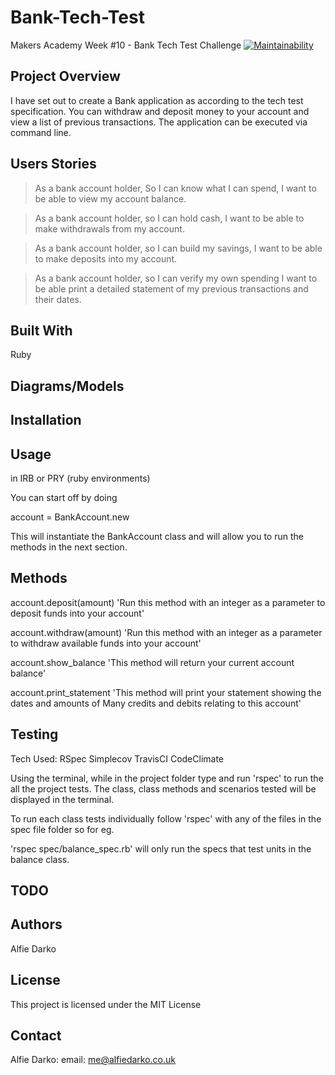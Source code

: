 # Bank-Tech-Test
Makers Academy Week #10 - Bank Tech Test Challenge
[![Maintainability](https://api.codeclimate.com/v1/badges/82661539fce10cbc2900/maintainability)](https://codeclimate.com/github/AlfieDarko/Bank-Tech-Test/maintainability)

## Project Overview
I have set out to create a Bank application as according to the tech test specification. You can withdraw and deposit money to your account and view a list of previous transactions. The application can be executed via command line.

## Users Stories
>As a bank account holder,
>So I can know what I can spend,
>I want to be able to view my account balance.

>As a bank account holder,
>so I can hold cash,
>I want to be able to make withdrawals from my account.

>As a bank account holder,
>so I can build my savings,
>I want to be able to make deposits into my account.

>As a bank account holder,
>so I can verify my own spending
>I want to be able print a detailed statement of my previous transactions and their dates.

## Built With
Ruby

## Diagrams/Models


## Installation



## Usage

in IRB or PRY (ruby environments)

You can start off by doing

account = BankAccount.new

This will instantiate the BankAccount class and will allow you to run the
methods in the next section.
## Methods

account.deposit(amount)
'Run this method with an integer as a parameter to deposit funds into your account'

account.withdraw(amount)
'Run this method with an integer as a parameter to withdraw available
 funds into your account'

account.show_balance
'This method will return your current account balance'

account.print_statement
'This method will print your statement showing the dates and amounts of Many
credits and debits relating to this account'

## Testing

Tech Used:
RSpec
Simplecov
TravisCI
CodeClimate

Using the terminal, while in the project folder type and run 'rspec' to run
the all the project tests. The class, class methods
and scenarios tested will be displayed in the terminal.

To run each class tests individually follow 'rspec' with any of the files in the spec file folder so for eg.

'rspec spec/balance_spec.rb' will only run the specs that test units in the balance class.
## TODO

## Authors
Alfie Darko

## License
This project is licensed under the MIT License

## Contact
Alfie Darko:
email: me@alfiedarko.co.uk
